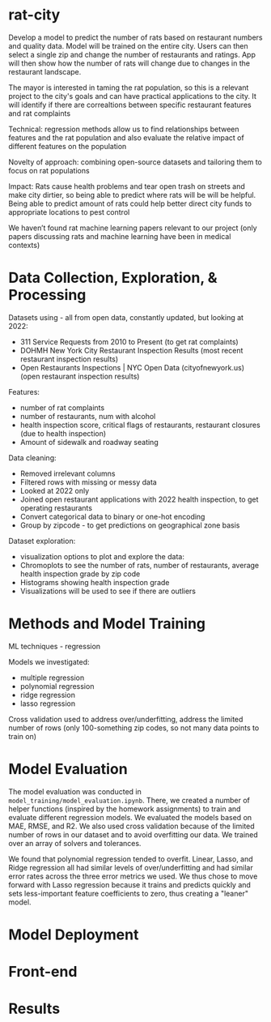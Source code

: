 # rat-city
Develop a model to predict the number of rats based on restaurant numbers and quality data. Model will be trained on the entire city. Users can then select a single zip and change the number of restaurants and ratings. App will then show how the number of rats will change due to changes in the restaurant landscape.

The mayor is interested in taming the rat population, so this is a relevant project to the city's goals and can have practical applications to the city. It will identify if there are correaltions between specific restaurant features and rat complaints

Technical: regression methods allow us to find relationships between features and the rat population and also evaluate the relative impact of different features on the population

Novelty of approach: combining open-source datasets and tailoring them to focus on rat populations

Impact: Rats cause health problems and tear open trash on streets and make city dirtier, so being able to predict where rats will be will be helpful. Being able to predict amount of rats could help better direct city funds to appropriate locations to pest control

We haven’t found rat machine learning papers relevant to our project (only papers discussing rats and machine learning have been in medical contexts)

# Data Collection, Exploration, & Processing
Datasets using - all from open data, constantly updated, but looking at 2022:
- 311 Service Requests from 2010 to Present (to get rat complaints)
- DOHMH New York City Restaurant Inspection Results (most recent restaurant inspection results)
- Open Restaurants Inspections | NYC Open Data (cityofnewyork.us) (open restaurant inspection results)

Features:
- number of rat complaints 
- number of restaurants, num with alcohol
- health inspection score, critical flags of restaurants, restaurant closures (due to health inspection)
- Amount of sidewalk and roadway seating

Data cleaning:
- Removed irrelevant columns
- Filtered rows with missing or messy data
- Looked at 2022 only
- Joined open restaurant applications with 2022 health inspection, to get operating restaurants
- Convert categorical data to binary or one-hot encoding
- Group by zipcode - to get predictions on geographical zone basis

Dataset exploration:
- visualization options to plot and explore the data:
- Chromoplots to see the number of rats, number of restaurants, average health inspection grade by zip code
- Histograms showing health inspection grade
- Visualizations will be used to see if there are outliers 

# Methods and Model Training
ML techniques - regression

Models we investigated:
- multiple regression
- polynomial regression
- ridge regression
- lasso regression

Cross validation used to address over/underfitting, address the limited number of rows (only 100-something zip codes, so not many data points to train on)

# Model Evaluation
The model evaluation was conducted in `model_training/model_evaluation.ipynb`. There, we created a number of helper functions (inspired by the homework assignments) to train and evaluate different regression models. We evaluated the models based on MAE, RMSE, and R2. We also used cross validation because of the limited number of rows in our dataset and to avoid overfitting our data. We trained over an array of solvers and tolerances.

We found that polynomial regression tended to overfit. Linear, Lasso, and Ridge regression all had similar levels of over/underfitting and had similar error rates across the three error metrics we used. We thus chose to move forward with Lasso regression because it trains and predicts quickly and sets less-important feature coefficients to zero, thus creating a "leaner" model.

# Model Deployment

# Front-end

# Results

